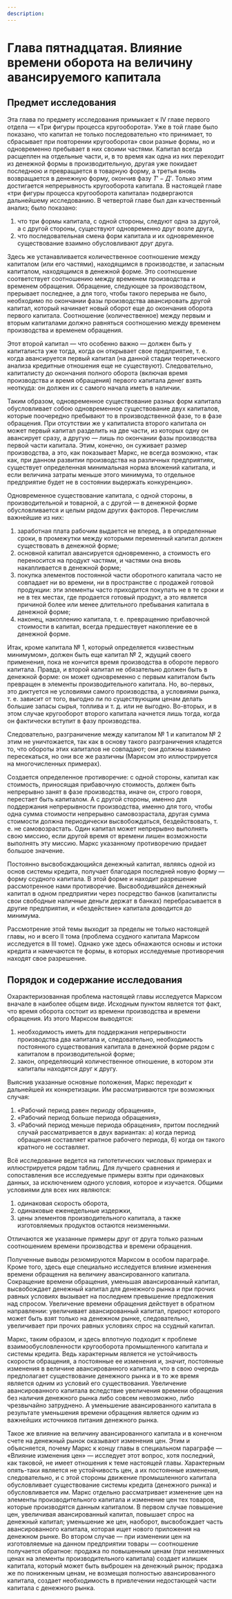 ```yaml
---
description:
---
```


# Глава пятнадцатая. Влияние времени оборота на величину авансируемого капитала

## Предмет исследования

Эта глава по предмету исследования примыкает к IV главе первого отдела — «Три фигуры процесса кругооборота». Уже в той главе было показано, что капитал не только последовательно «то принимает, то сбрасывает при повторении кругооборота» свои разные формы, но и одновременно пребывает в них своими частями. Капитал всегда расщеплен на отдельные части, и, в то время как одна из них переходит из денежной формы в производительную, другая уже покидает последнюю и превращается в товарную форму, а третья вновь возвращается в денежную форму, окончив фазу $Т'-Д'$. Только этим достигается непрерывность кругооборота капитала. В настоящей главе «три фигуры процесса кругооборота капитала» подвергаются дальнейшему исследованию. В четвертой главе был дан качественный анализ; было показано:

1. что три формы капитала, с одной стороны, следуют одна за другой, а с другой стороны, существуют одновременно друг возле друга,
2. что последовательная смена форм капитала и их одновременное существование взаимно обусловливают друг друга.

Здесь же устанавливается количественное соотношение между капиталом (или его частями), находящимся в производстве, и запасным капиталом, находящимся в денежной форме. Это соотношение соответствует соотношению между временем производства и временем обращения. Обращение, следующее за производством, прерывает последнее, а для того, чтобы такого перерыва не было, необходимо по окончании фазы производства авансировать другой капитал, который начинает новый оборот еще до окончания оборота первого капитала. Соотношение (количественное) между первым и вторым капиталами должно равняться соотношению между временем производства и временем обращения.

Этот второй капитал — что особенно важно — должен быть у капиталиста уже тогда, когда он открывает свое предприятие, т. е. когда авансируется первый капитал (на данной стадии теоретического анализа кредитные отношения еще не существуют). Следовательно, капиталисту до окончания полного оборота (включая время производства и время обращения) первого капитала денег взять неоткуда: он должен их с самого начала иметь в наличии.

Таким образом, одновременное существование разных форм капитала обусловливает собою одновременное существование двух капиталов, которые поочередно пребывают то в производственной фазе, то в фазе обращения. При отсутствии же у капиталиста второго капитала он может первый капитал разделить на две части, из которых одну он авансирует сразу, а другую — лишь по окончании фазы производства первой части капитала. Этим, конечно, он суживает размер производства, а это, как показывает Маркс, не всегда возможно, «так как, при данном развитии производства на различных предприятиях, существует определенная минимальная норма вложений капитала, и если величина затраты меньше этого минимума, то отдельное предприятие будет не в состоянии выдержать конкуренцию».

Одновременное существование капитала, с одной стороны, в производительной и товарной, а с другой — в денежной форме обусловливается и целым рядом других факторов. Перечислим важнейшие из них:

1. заработная плата рабочим выдается не вперед, а в определенные сроки, в промежутки между которыми переменный капитал должен существовать в денежной форме;
2. основной капитал авансируется одновременно, а стоимость его переносится на продукт частями, и частями она вновь накапливается в денежной форме;
3. покупка элементов постоянной части оборотного капитала часто не совпадает ни во времени, ни в пространстве с продажей готовой продукции: эти элементы часто приходится покупать не в те сроки и не в тех местах, где продается готовый продукт, а это является причиной более или менее длительного пребывания капитала в денежной форме;
4. наконец, накоплению капитала, т. е. превращению прибавочной стоимости в капитал, всегда предшествует накопление ее в денежной форме.

Итак, кроме капитала № 1, который определяется «известным минимумом», должен быть еще капитал № 2, ждущий своего применения, пока не кончится время производства в обороте первого капитала. Правда, и второй капитал не обязательно должен быть в денежной форме: он может одновременно с первым капиталом быть превращен в элементы производительного капитала. Но, во-первых, это диктуется не условиями самого производства, а условиями рынка, т. е. зависит от того, выгодно ли по существующим ценам делать большие запасы сырья, топлива и т. д. или не выгодно. Во-вторых, и в этом случае кругооборот второго капитала начнется лишь тогда, когда он фактически вступит в фазу производства.

Следовательно, разграничение между капиталом № 1 и капиталом № 2 этим не уничтожается, так как в основу такого разграничения кладется то, что обороты этих капиталов не совпадают; они должны взаимно пересекаться, но они все же различны (Марксом это иллюстрируется на многочисленных примерах).

Создается определенное противоречие: с одной стороны, капитал как стоимость, приносящая прибавочную стоимость, должен быть непрерывно занят в фазе производства, иначе он, строго говоря, перестает быть капиталом. А с другой стороны, именно для поддержания непрерывности производства, именно для того, чтобы одна сумма стоимости непрерывно самовозрастала, другая сумма стоимости должна периодически высвобождаться, бездействовать, т. е. не самовозрастать. Один капитал может непрерывно выполнять свою миссию, если другой время от времени лишен возможности выполнять эту миссию. Маркс указанному противоречию придает большое значение.

Постоянно высвобождающийся денежный капитал, являясь одной из основ системы кредита, получает благодаря последней новую форму — форму ссудного капитала. В этой форме и находит разрешение рассмотренное нами противоречие. Высвободившийся денежный капитал в одном предприятии через посредство банков (капиталисты свои свободные наличные деньги держат в банках) перебрасывается в другие предприятия, и «бездействие» капитала доводится до минимума.

Рассмотрение этой темы выходит за пределы не только настоящей главы, но и всего II тома (проблема ссудного капитала Марксом исследуется в III томе). Однако уже здесь обнажаются основы и истоки кредита и намечаются те формы, в которых исследуемые противоречия находят свое разрешение.

## Порядок и содержание исследования

Охарактеризованная проблема настоящей главы исследуется Марксом вначале в наиболее общем виде. Исходным пунктом является тот факт, что время оборота состоит из времени производства и времени обращения. Из этого Марксом выводятся:

1. необходимость иметь для поддержания непрерывности производства два капитала и, следовательно, необходимость постоянного существования капитала в денежной форме рядом с капиталом в производительной форме;
2. закон, определяющий количественное отношение, в котором эти капиталы находятся друг к другу.

Выяснив указанные основные положения, Маркс переходит к дальнейшей их конкретизации. Им рассматриваются три возможных случая:

1. «Рабочий период равен периоду обращения»,
2. «Рабочий период больше периода обращения»,
3. «Рабочий период меньше периода обращения», притом последний случай рассматривается в двух вариантах: а) когда период обращения составляет кратное рабочего периода, 6) когда он такого кратного не составляет.

Всё исследование ведется на гипотетических числовых примерах и иллюстрируется рядом таблиц. Для лучшего сравнения и сопоставления все исследуемые примеры взяты при одинаковых данных, за исключением одного условия, которое и изучается. Общими условиями для всех них являются:

1. одинаковая скорость оборота,
2. одинаковые еженедельные издержки,
3. цены элементов производительного капитала, а также изготовляемых продуктов остаются неизменными.

Отличаются же указанные примеры друг от друга только разным соотношением времени производства и времени обращения.

Полученные выводы резюмируются Марксом в особом параграфе. Кроме того, здесь еще специально исследуется влияние изменения времени обращения на величину авансированного капитала. Сокращение времени обращения, уменьшая авансированный капитал, высвобождает денежный капитал для денежного рынка и при прочих равных условиях вызывает на последнем превышение предложения над спросом. Увеличение времени обращения действует в обратном направлении: увеличивает авансированный капитал,
прирост которого может быть взят только на денежном рынке, следовательно, увеличивает при прочих равных условиях спрос на ссудный капитал.

Маркс, таким образом, и здесь вплотную подходит к проблеме взаимообусловленности кругооборота промышленного капитала и системы кредита. Ведь характерным является не устойчивость скорости обращения, а постоянные ее изменения и, значит, постоянные изменения в величине авансированного капитала, что в свою очередь предполагает существование денежного рынка и в то же время является одним из условий его существования. Увеличение авансированного капитала вследствие увеличения времени обращения без наличия денежного рынка либо совсем невозможно, либо чрезвычайно затруднено. А уменьшение авансированного капитала в результате уменьшения времени обращения является одним из важнейших источников питания денежного рынка.

Такое же влияние на величину авансированного капитала и в конечном счете на денежный рынок оказывают изменения цен. Этим и объясняется, почему Маркс к концу главы в специальном параграфе — «Влияние изменения цен» — исследует этот вопрос, хотя последний, как таковой, не имеет отношения к теме настоящей главы. Характерным опять-таки является не устойчивость цен, а их постоянные изменения, следовательно, и с этой стороны движение промышленного капитала обусловливает существование системы кредита (денежного рынка) и обусловливается им. Маркс отдельно рассматривает изменение цен на элементы производительного капитала и изменение цен тех товаров, которые производятся данным капиталом. В первом случае повышение цен, увеличивая авансированный капитал, повышает спрос на денежный капитал; уменьшение же цен, наоборот, высвобождает часть авансированного капитала, которая ищет нового приложения на денежном рынке. Во втором случае — при изменении цен на изготовляемые на данном предприятии товары — соотношение получается обратное: продажа по повышенным ценам (при неизменных ценах на элементы производительного капитала) создает излишек капитала, который может быть выброшен на денежный рынок; продажа же по пониженным ценам, не возмещая полностью авансированного капитала, создает необходимость в привлечении недостающей части капитала с денежного рынка.
